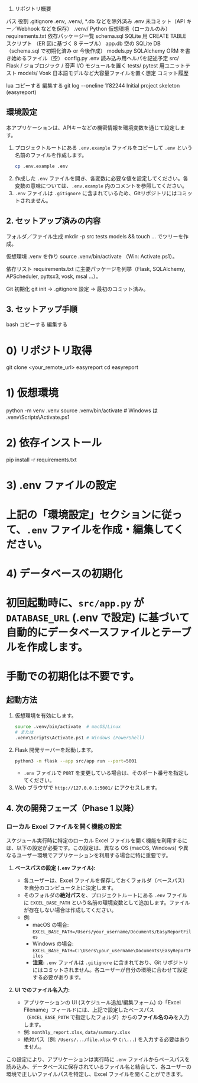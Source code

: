 1. リポジトリ概要

パス	役割
.gitignore	.env, .venv/, *.db などを除外済み
.env	未コミット（API キー／Webhook などを保存）
.venv/	Python 仮想環境（ローカルのみ）
requirements.txt	依存パッケージ一覧
schema.sql	SQLite 用 CREATE TABLE スクリプト
（ER 図に基づく 8 テーブル）
app.db	空の SQLite DB （schema.sql で初期化済み or 今後作成）
models.py	SQLAlchemy ORM を書き始めるファイル（空）
config.py	.env 読み込み用ヘルパを記述予定
src/	Flask / ジョブロジック / 音声 I/O モジュールを置く
tests/	pytest 用ユニットテスト
models/	Vosk 日本語モデルなど大容量ファイルを置く想定
コミット履歴

lua
コピーする
編集する
git log --oneline
1f82244  Initial project skeleton (easyreport)

## 環境設定

本アプリケーションは、APIキーなどの機密情報を環境変数を通じて設定します。

1.  プロジェクトルートにある `.env.example` ファイルをコピーして `.env` という名前のファイルを作成します。
    ```bash
    cp .env.example .env
    ```
2.  作成した `.env` ファイルを開き、各変数に必要な値を設定してください。各変数の意味については、`.env.example` 内のコメントを参照してください。
3.  `.env` ファイルは `.gitignore` に含まれているため、Gitリポジトリにはコミットされません。

## 2. セットアップ済みの内容
フォルダ／ファイル生成
mkdir -p src tests models && touch … でツリーを作成。

仮想環境
.venv を作り source .venv/bin/activate （Win: Activate.ps1）。

依存リスト
requirements.txt に主要パッケージを列挙（Flask, SQLAlchemy, APScheduler, pyttsx3, vosk, msal …）。

Git 初期化
git init → .gitignore 設定 → 最初のコミット済み。

## 3. セットアップ手順
bash
コピーする
編集する
# 0) リポジトリ取得
git clone <your_remote_url> easyreport
cd easyreport

# 1) 仮想環境
python -m venv .venv
source .venv/bin/activate          # Windows は .venv\\Scripts\\Activate.ps1

# 2) 依存インストール
pip install -r requirements.txt

# 3) .env ファイルの設定
# 上記の「環境設定」セクションに従って、`.env` ファイルを作成・編集してください。

# 4) データベースの初期化
# 初回起動時に、`src/app.py` が `DATABASE_URL` (.env で設定) に基づいて自動的にデータベースファイルとテーブルを作成します。
# 手動での初期化は不要です。

## 起動方法

1.  仮想環境を有効にします。
    ```bash
    source .venv/bin/activate  # macOS/Linux
    # または
    .venv\Scripts\Activate.ps1 # Windows (PowerShell)
    ```
2.  Flask 開発サーバーを起動します。
    ```bash
    python3 -m flask --app src/app run --port=5001
    ```
    *   `.env` ファイルで `PORT` を変更している場合は、そのポート番号を指定してください。
3.  Web ブラウザで `http://127.0.0.1:5001/` にアクセスします。

## 4. 次の開発フェーズ（Phase 1 以降）

### ローカル Excel ファイルを開く機能の設定

スケジュール実行時に特定のローカル Excel ファイルを開く機能を利用するには、以下の設定が必要です。この設定は、異なる OS (macOS, Windows) や異なるユーザー環境でアプリケーションを利用する場合に特に重要です。

1.  **ベースパスの設定 (`.env` ファイル):**
    *   各ユーザーは、Excel ファイルを保存しておくフォルダ（ベースパス）を自分のコンピュータ上に決定します。
    *   そのフォルダの**絶対パス**を、プロジェクトルートにある `.env` ファイルに `EXCEL_BASE_PATH` という名前の環境変数として追加します。ファイルが存在しない場合は作成してください。
    *   例:
        *   macOS の場合: `EXCEL_BASE_PATH=/Users/your_username/Documents/EasyReportFiles`
        *   Windows の場合: `EXCEL_BASE_PATH=C:\Users\your_username\Documents\EasyReportFiles`
        *   **注意:** `.env` ファイルは `.gitignore` に含まれており、Git リポジトリにはコミットされません。各ユーザーが自分の環境に合わせて設定する必要があります。

2.  **UI でのファイル名入力:**
    *   アプリケーションの UI (スケジュール追加/編集フォーム) の「Excel Filename」フィールドには、上記で設定したベースパス（`EXCEL_BASE_PATH` で指定したフォルダ）からの**ファイル名のみ**を入力します。
    *   例: `monthly_report.xlsx`, `data/summary.xlsx`
    *   絶対パス（例: `/Users/.../file.xlsx` や `C:\...`) を入力する必要はありません。

この設定により、アプリケーションは実行時に `.env` ファイルからベースパスを読み込み、データベースに保存されているファイル名と結合して、各ユーザーの環境で正しいファイルパスを特定し、Excel ファイルを開くことができます。
